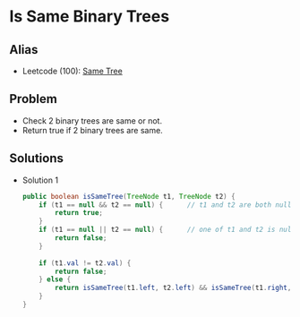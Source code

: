 # Is Same Binary Trees

## Alias
- Leetcode (100): [Same Tree](https://leetcode.com/problems/same-tree/)

## Problem
- Check 2 binary trees are same or not.
- Return true if 2 binary trees are same.

## Solutions
- Solution 1
  ```java
  public boolean isSameTree(TreeNode t1, TreeNode t2) {
      if (t1 == null && t2 == null) {      // t1 and t2 are both null
          return true;
      } 
      if (t1 == null || t2 == null) {      // one of t1 and t2 is null
          return false;
      }
        
      if (t1.val != t2.val) {
          return false;
      } else {
          return isSameTree(t1.left, t2.left) && isSameTree(t1.right, t2.right);
      }
  }
  ```
